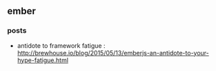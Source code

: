 ## ember

### posts
- antidote to framework fatigue : http://brewhouse.io/blog/2015/05/13/emberjs-an-antidote-to-your-hype-fatigue.html
